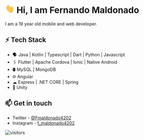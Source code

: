 # <img src="https://raw.githubusercontent.com/ABSphreak/ABSphreak/master/gifs/Hi.gif" width="30px"> Hi, I am Fernando Maldonado 

I am a 19 year old mobile and web developer.


## ⚡ Tech Stack


* 🗣    Java | Kotlin | Typescript | Dart | Python | Javascript
* 🖇️    Flutter | Apache Cordova | Ionic | Native Android
* 🛢️    MySQL | MongoDB 
* 🌐    Angular
* ☁    Express | .NET CORE | Spring
* 💠    Unity

## 📫 Get in touch
- Twitter - [@Fmaldonado4202](https://twitter.com/Fmaldonado4202)
- Instagram - [f_maldonado4202](https://www.instagram.com/f_maldonado4202/?hl=es-la)


![visitors](https://visitor-badge.glitch.me/badge?page_id=Fmaldonado6)